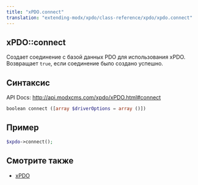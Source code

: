 ```yaml
---
title: "xPDO.connect"
translation: "extending-modx/xpdo/class-reference/xpdo/xpdo.connect"
---
```


## xPDO::connect

Создает соединение с базой данных PDO для использования xPDO. Возвращает `true`, если соединение было создано успешно.

## Синтаксис

API Docs: <http://api.modxcms.com/xpdo/xPDO.html#connect>

```php
boolean connect ([array $driverOptions = array ()])
```

## Пример

```php
$xpdo->connect();
```

## Смотрите также

-   [xPDO](extending-modx/xpdo "xPDO")
